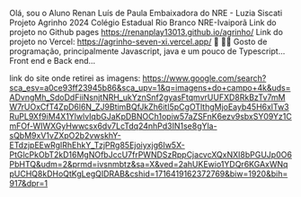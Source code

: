 Olá, sou o Aluno Renan Luís de Paula
Embaixadora do NRE - Luzia Siscati
Projeto Agrinho 2024
Colégio Estadual Rio Branco
NRE-Ivaiporã
Link do projeto no Github pages https://renanplay13013.github.io/agrinho/
Link do projeto no Vercel: https://agrinho-seven-xi.vercel.app/
👀 👨‍💻 Gosto de programação, principalmente Javascript, java e um pouco de Typescript...
Front end e Back end...
 

link do site onde retirei as imagens:
 https://www.google.com/search?sca_esv=a0ce93ff23945b86&sca_upv=1&q=imagens+do+campo+4k&uds=ADvngMh_SdoDdFiiNsnjtNRH_ukYznSnf2gyasFtqmvrUUFXD8RkBzTv7mMW7rUOxCfT4ZpD6l6N_ZJ9BtimBQfJkZh6itI5pCgOTlthgMjoEayb45H6xlTw3RuPL9Xf9iM4X1YlwlvIqbGJaKpDBNOCh1opiw57aZSFnK6ezv9sbxSY09Yz1CmFOf-WIWXGyHwwcsx6dv7LcTdq24nhPd3IN1se8gYla-sQbM9xV1vZXpO2b2vwskhY-ETdzjpEEwRgIRhEhkY_TzjPRg85Ejoiyxjg6Iw5X-PtGlcPkObT2kD16MgNOfbJccU7frPWNDSzRppCjacvcXQxNXI8bPGUJp0O6PbHTQ&udm=2&prmd=ivsnmbtz&sa=X&ved=2ahUKEwio1YDQr6KGAxWNqpUCHQ8kDHoQtKgLegQIDRAB&cshid=1716419162372769&biw=1920&bih=917&dpr=1